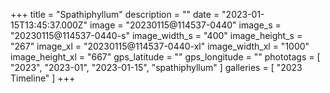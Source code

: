 +++
title = "Spathiphyllum"
description = ""
date = "2023-01-15T13:45:37.000Z"
image = "20230115@114537-0440"
image_s = "20230115@114537-0440-s"
image_width_s = "400"
image_height_s = "267"
image_xl = "20230115@114537-0440-xl"
image_width_xl = "1000"
image_height_xl = "667"
gps_latitude = ""
gps_longitude = ""
phototags = [ "2023", "2023-01", "2023-01-15", "spathiphyllum" ]
galleries = [ "2023 Timeline" ]
+++
